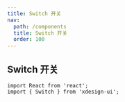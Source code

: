 ```yaml
---
title: Switch 开关
nav:
  path: /components
  title: Switch 开关
  order: 100
---
```


## Switch 开关

```tsx
import React from 'react';
import { Switch } from 'xdesign-ui';
```
